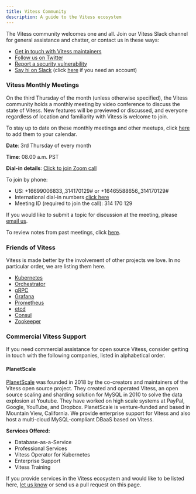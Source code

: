 ```yaml
---
title: Vitess Community
description: A guide to the Vitess ecosystem
---
```


The Vitess community welcomes one and all. Join our Vitess Slack channel for general assistance and chatter, or contact us in these ways:

* [Get in touch with Vitess maintainers](mailto:cncf-vitess-maintainers@lists.cncf.io)
* [Follow us on Twitter](https://twitter.com/vitessio)
* [Report a security vulnerability](mailto:cncf-vitess-maintainers@lists.cncf.io)
* [Say hi on Slack](https://vitess.slack.com) (click [here](https://vitess.slack.com/join/shared_invite/enQtMzIxMDMyMzA0NzA1LTBjYjY1M2I2Yjg5YmY3ODIwOTk0N2M1YzI4Y2ViODdiNmIxMDdiMDM5YWQ1ZTc0YmJhZDdiOTliMGVkNDY4MjM) if you need an account) 

### Vitess Monthly Meetings

On the third Thursday of the month (unless otherwise specified), the Vitess community holds a monthly meeting by video conference to discuss the state of Vitess. New features will be previewed or discussed, and everyone regardless of location and familiarity with Vitess is welcome to join.

To stay up to date on these monthly meetings and other meetups, click [here](https://calendar.google.com/calendar/embed?src=planetscale.com_21541iv1dn67m0jd023lql4dak%40group.calendar.google.com&ctz=America%2FLos_Angeles) to add them to your calendar.

**Date**: 3rd Thursday of every month

**Time**: 08.00 a.m. PST

**Dial-in details**: [Click to join Zoom call](https://slack.zoom.us/j/314170129)

To join by phone: 

* US: +16699006833,,314170129#  or +16465588656,,314170129#
* International dial-in numbers [click here](../dialin)
* Meeting ID (required to join the call): 314 170 129

If you would like to submit a topic for discussion at the meeting, please [email us](mailto:cncf-vitess-maintainers@lists.cncf.io). 
 
To review notes from past meetings, click [here](https://docs.google.com/document/d/1d8PcVD-ppnytRXZPOPvhRnnwei7-tYvgopD0UYzbAMs/edit).

### Friends of Vitess

Vitess is made better by the involvement of other projects we love. In no particular order, we are listing them here.

* [Kubernetes](https://kubernetes.io/)
* [Orchestrator](https://github.com/github/orchestrator)
* [gRPC](https://grpc.io/)
* [Grafana](https://grafana.com/) 
* [Prometheus](https://prometheus.io/)
* [etcd](https://coreos.com/etcd/)
* [Consul](https://www.consul.io/)
* [Zookeeper](https://zookeeper.apache.org/)

### Commercial Vitess Support

If you need commercial assistance for open source Vitess, consider getting in touch with the following companies, listed in alphabetical order.

#### PlanetScale

[PlanetScale](https://planetscale.com) was founded in 2018 by the co-creators and maintainers of the Vitess open source project. They created and operated Vitess, an open source scaling and sharding solution for MySQL in 2010 to solve the data explosion at Youtube. They have worked on high scale systems at PayPal, Google, YouTube, and Dropbox. PlanetScale is venture-funded and based in Mountain View, California. We provide enterprise support for Vitess and also host a multi-cloud MySQL-compliant DBaaS based on Vitess.   

**Services Offered:**  

* Database-as-a-Service
* Professional Services
* Vitess Operator for Kubernetes
* Enterprise Support
* Vitess Training

If you provide services in the Vitess ecosystem and would like to be listed here, [let us know](mailto:cncf-vitess-maintainers@lists.cncf.io) or send us a pull request on this page.
